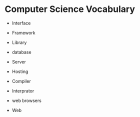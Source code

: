 # Computer Science Vocabulary

- Interface

- Framework

- Library

- database

- Server

- Hosting

- Compiler

- Interprator

- web browsers

- Web
